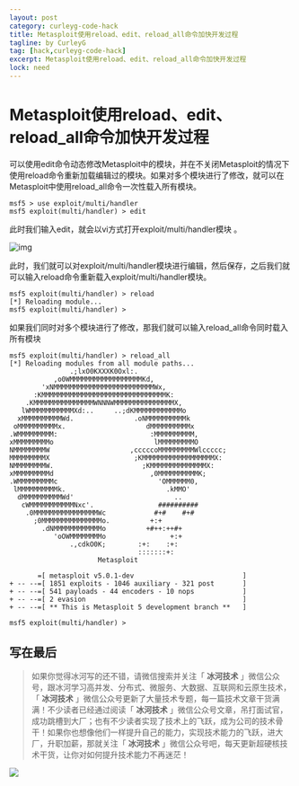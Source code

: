 ```yaml
---
layout: post
category: curleyg-code-hack
title: Metasploit使用reload、edit、reload_all命令加快开发过程
tagline: by CurleyG
tag: [hack,curleyg-code-hack]
excerpt: Metasploit使用reload、edit、reload_all命令加快开发过程
lock: need
---
```


# Metasploit使用reload、edit、reload_all命令加快开发过程

可以使用edit命令动态修改Metasploit中的模块，并在不关闭Metasploit的情况下使用reload命令重新加载编辑过的模块。如果对多个模块进行了修改，就可以在Metasploit中使用reload_all命令一次性载入所有模块。

```
msf5 > use exploit/multi/handler 
msf5 exploit(multi/handler) > edit
```

此时我们输入edit，就会以vi方式打开exploit/multi/handler模块 。

![img](https://img-blog.csdnimg.cn/20190127205121624.png)

此时，我们就可以对exploit/multi/handler模块进行编辑，然后保存，之后我们就可以输入reload命令重新载入exploit/multi/handler模块。

```
msf5 exploit(multi/handler) > reload
[*] Reloading module...
msf5 exploit(multi/handler) > 
```

如果我们同时对多个模块进行了修改，那我们就可以输入reload_all命令同时载入所有模块

```
msf5 exploit(multi/handler) > reload_all
[*] Reloading modules from all module paths...
               .;lxO0KXXXK0Oxl:.
           ,o0WMMMMMMMMMMMMMMMMMMKd,
        'xNMMMMMMMMMMMMMMMMMMMMMMMMMWx,
      :KMMMMMMMMMMMMMMMMMMMMMMMMMMMMMMMK:
    .KMMMMMMMMMMMMMMMWNNNWMMMMMMMMMMMMMMMX,
   lWMMMMMMMMMMMXd:..     ..;dKMMMMMMMMMMMMo
  xMMMMMMMMMMWd.               .oNMMMMMMMMMMk
 oMMMMMMMMMMx.                    dMMMMMMMMMMx
.WMMMMMMMMM:                       :MMMMMMMMMM,
xMMMMMMMMMo                         lMMMMMMMMMO
NMMMMMMMMW                    ,cccccoMMMMMMMMMWlccccc;
MMMMMMMMMX                     ;KMMMMMMMMMMMMMMMMMMX:
NMMMMMMMMW.                      ;KMMMMMMMMMMMMMMX:
xMMMMMMMMMd                        ,0MMMMMMMMMMK;
.WMMMMMMMMMc                         'OMMMMMM0,
 lMMMMMMMMMMk.                         .kMMO'
  dMMMMMMMMMMWd'                         ..
   cWMMMMMMMMMMMNxc'.                ##########
    .0MMMMMMMMMMMMMMMMWc            #+#    #+#
      ;0MMMMMMMMMMMMMMMo.          +:+
        .dNMMMMMMMMMMMMo          +#++:++#+
           'oOWMMMMMMMMo                +:+
               .,cdkO0K;        :+:    :+:                                
                                :::::::+:
                      Metasploit

       =[ metasploit v5.0.1-dev                           ]
+ -- --=[ 1851 exploits - 1046 auxiliary - 321 post       ]
+ -- --=[ 541 payloads - 44 encoders - 10 nops            ]
+ -- --=[ 2 evasion                                       ]
+ -- --=[ ** This is Metasploit 5 development branch **   ]

msf5 exploit(multi/handler) > 
```

## 写在最后

> 如果你觉得冰河写的还不错，请微信搜索并关注「 **冰河技术** 」微信公众号，跟冰河学习高并发、分布式、微服务、大数据、互联网和云原生技术，「 **冰河技术** 」微信公众号更新了大量技术专题，每一篇技术文章干货满满！不少读者已经通过阅读「 **冰河技术** 」微信公众号文章，吊打面试官，成功跳槽到大厂；也有不少读者实现了技术上的飞跃，成为公司的技术骨干！如果你也想像他们一样提升自己的能力，实现技术能力的飞跃，进大厂，升职加薪，那就关注「 **冰河技术** 」微信公众号吧，每天更新超硬核技术干货，让你对如何提升技术能力不再迷茫！


![](https://img-blog.csdnimg.cn/20200906013715889.png)
